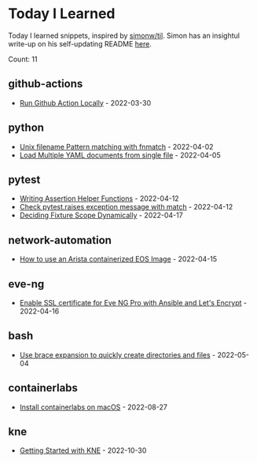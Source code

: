 # Today I Learned

Today I learned snippets, inspired by [simonw/til](https://github.com/simonw/til). Simon has an insightul write-up on his self-updating README [here](https://simonwillison.net/2020/Jul/10/self-updating-profile-readme/).

<!-- index starts -->

Count: 11


## github-actions


* [Run Github Action Locally](https://github.com/ttafsir/til/blob/main/github-actions/run-github-actions-locally.md) - 2022-03-30

## python


* [Unix filename Pattern matching with fnmatch](https://github.com/ttafsir/til/blob/main/python/unix-pattern-match-with-fnmatch.md) - 2022-04-02
* [Load Multiple YAML documents from single file](https://github.com/ttafsir/til/blob/main/python/load-multiple-yaml-documents-in-single-file.md) - 2022-04-05

## pytest


* [Writing Assertion Helper Functions](https://github.com/ttafsir/til/blob/main/pytest/writing-assertion-helper-functions.md) - 2022-04-12
* [Check pytest.raises exception message with match](https://github.com/ttafsir/til/blob/main/pytest/check-pytest-raises-message-with-match.md) - 2022-04-12
* [Deciding Fixture Scope Dynamically](https://github.com/ttafsir/til/blob/main/pytest/dynamic-fixture-scopes.md) - 2022-04-17

## network-automation


* [How to use an Arista containerized EOS Image](https://github.com/ttafsir/til/blob/main/network-automation/how-to-use-a-containerized-eos-image.md) - 2022-04-15

## eve-ng


* [Enable SSL certificate for Eve NG Pro with Ansible and Let's Encrypt](https://github.com/ttafsir/til/blob/main/eve-ng/certbot-ssl-certificate-for-eve-ng-pro-with-ansible.md) - 2022-04-16

## bash


* [Use brace expansion to quickly create directories and files](https://github.com/ttafsir/til/blob/main/bash/create-directories-and-files-with-brace-expansions.md) - 2022-05-04

## containerlabs


* [Install containerlabs on macOS](https://github.com/ttafsir/til/blob/main/containerlabs/install-containerlabs-on-macOS.md) - 2022-08-27

## kne


* [Getting Started with KNE](https://github.com/ttafsir/til/blob/main/kne/getting-started-with-kne.md) - 2022-10-30